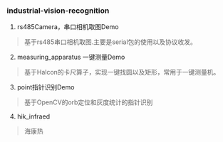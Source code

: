 ### industrial-vision-recognition

1. rs485Camera，串口相机取图Demo
>基于rs485串口相机取图.主要是serial包的使用以及协议收发。

2. measuring_apparatus 一键测量Demo
>基于Halcon的卡尺算子，实现一键找圆以及矩形，常用于一键测量机。

3. point指针识别Demo
>基于OpenCV的orb定位和灰度统计的指针识别

4. hik_infraed
>海康热

